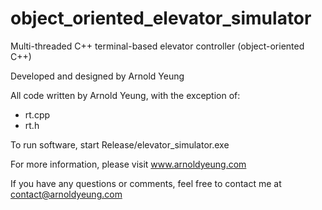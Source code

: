 # object_oriented_elevator_simulator
Multi-threaded C++ terminal-based elevator controller (object-oriented C++)

Developed and designed by Arnold Yeung

All code written by Arnold Yeung, with the exception of:
  - rt.cpp
  - rt.h

To run software, start Release/elevator_simulator.exe

For more information, please visit www.arnoldyeung.com

If you have any questions or comments, feel free to contact me at contact@arnoldyeung.com
